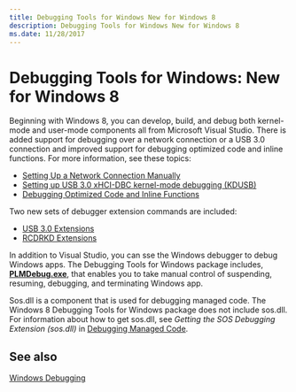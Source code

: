 ```yaml
---
title: Debugging Tools for Windows New for Windows 8
description: Debugging Tools for Windows New for Windows 8
ms.date: 11/28/2017
---
```


# Debugging Tools for Windows: New for Windows 8

Beginning with Windows 8, you can develop, build, and debug both kernel-mode and user-mode components all from Microsoft Visual Studio. There is added support for debugging over a network connection or a USB 3.0 connection and improved support for debugging optimized code and inline functions. For more information, see these topics:

-   [Setting Up a Network Connection Manually](setting-up-a-network-debugging-connection.md)
-   [Setting up USB 3.0 xHCI-DBC kernel-mode debugging (KDUSB)](setting-up-a-usb-3-0-debug-cable-connection.md)
-   [Debugging Optimized Code and Inline Functions](debugging-optimized-code-and-inline-functions-external.md)

Two new sets of debugger extension commands are included:

-   [USB 3.0 Extensions](../debuggercmds/usb-3-extensions.md)
-   [RCDRKD Extensions](../debuggercmds/rcdrkd-extensions.md)

In addition to Visual Studio, you can sse the Windows debugger to debug Windows apps. The Debugging Tools for Windows package includes, [**PLMDebug.exe**](plmdebug.md), that enables you to take manual control of suspending, resuming, debugging, and terminating Windows app.

Sos.dll is a component that is used for debugging managed code. The Windows 8 Debugging Tools for Windows package does not include sos.dll. For information about how to get sos.dll, see *Getting the SOS Debugging Extension (sos.dll)* in [Debugging Managed Code](debugging-managed-code.md).

## See also

[Windows Debugging](index.md)
